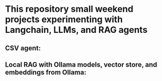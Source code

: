# This repository small weekend projects experimenting with Langchain, LLMs, and RAG agents

## CSV agent:

## Local RAG with Ollama models, vector store, and embeddings from Ollama:
